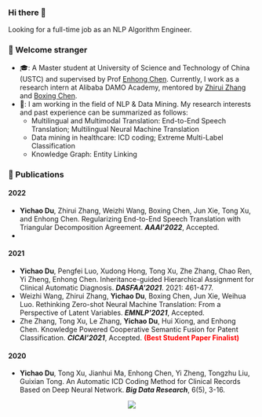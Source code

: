 ### Hi there 👋
Looking for a full-time job as an NLP Algorithm Engineer.

<!--
**duyichao/duyichao** is a ✨ _special_ ✨ repository because its `README.md` (this file) appears on your GitHub profile.

Here are some ideas to get you started:

- 🔭 I’m currently working on ...
- 🌱 I’m currently learning ...
- 👯 I’m looking to collaborate on ...
- 🤔 I’m looking for help with ...
- 💬 Ask me about ...
- 📫 How to reach me: ...
- 😄 Pronouns: ...
- ⚡ Fun fact: ...
-->

### 🍻 Welcome stranger
- 🎓: A Master student at University of Science and Technology of China (USTC) and supervised by Prof [Enhong Chen](http://staff.ustc.edu.cn/~cheneh/). Currently, I work as a research intern at Alibaba DAMO Academy, mentored by [Zhirui Zhang](https://zrustc.github.io/) and [Boxing Chen](https://sites.google.com/site/chenboxing/Home).
- 🎯: I am working in the field of NLP & Data Mining. My research interests and past experience can be summarized as follows:
  - Multilingual and Multimodal Translation: End-to-End Speech Translation; Multilingual Neural Machine Translation
  - Data mining in healthcare: ICD coding; Extreme Multi-Label Classification
  - Knowledge Graph: Entity Linking

### 🎉 Publications
#### 2022
- **Yichao Du**, Zhirui Zhang, Weizhi Wang, Boxing Chen, Jun Xie, Tong Xu, and Enhong Chen. Regularizing End-to-End Speech Translation with Triangular Decomposition Agreement. ***AAAI'2022***, Accepted.
- 
#### 2021
- **Yichao Du**, Pengfei Luo, Xudong Hong, Tong Xu, Zhe Zhang, Chao Ren, Yi Zheng, Enhong Chen. Inheritance-guided Hierarchical Assignment for Clinical Automatic Diagnosis. ***DASFAA'2021***. 2021: 461-477.
- Weizhi Wang, Zhirui Zhang, **Yichao Du**, Boxing Chen, Jun Xie, Weihua Luo. Rethinking Zero-shot Neural Machine Translation: From a Perspective of Latent Variables. ***EMNLP'2021***, Accepted.
- Zhe Zhang, Tong Xu, Le Zhang, **Yichao Du**, Hui Xiong, and Enhong Chen. Knowledge Powered Cooperative Semantic Fusion for Patent Classification.  ***CICAI'2021***, Accepted. <font color=Red>**(Best Student Paper Finalist)**</font>

#### 2020
- **Yichao Du**, Tong Xu, Jianhui Ma, Enhong Chen, Yi Zheng, Tongzhu Liu, Guixian Tong. An Automatic ICD Coding Method for Clinical Records Based on Deep Neural Network.  ***Big Data Research***, 6(5), 3-16.

<!-- #### 2019
- LBBESA: An efficient software‐defined networking load‐balancing scheme based on elevator scheduling algorithm. ***Concurrency and Computation: Practice and Experience***, Accepted. -->

<!-- ### 📄 Preprints
- **Yichao Du**, Weizhi Wang, Zhirui Zhang, Boxing Chen, Tong Xu, Jun Xie, and Enhong Chen. Non-Parametric Domain Adaptation for End-to-end  Speech Translation. Under Review. -->

<p align="center"> 
  <img src="https://profile-counter.glitch.me/duyichao/count.svg" />
</p>
